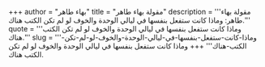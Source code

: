 +++
author = "بهاء طاهر"
title = "مقولة بهاء طاهر"
description = '''مقولة بهاء طاهر: وماذا كانت ستفعل بنفسها في ليالي الوحدة والخوف لو لم تكن الكتب هناك.'''
quote = '''وماذا كانت ستفعل بنفسها في ليالي الوحدة والخوف لو لم تكن الكتب هناك.'''
slug = '''وماذا-كانت-ستفعل-بنفسها-في-ليالي-الوحدة-والخوف-لو-لم-تكن-الكتب-هناك'''
+++
وماذا كانت ستفعل بنفسها في ليالي الوحدة والخوف لو لم تكن الكتب هناك.
